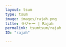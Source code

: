 ```yaml
---
layout: tsum
type: tsum
image: images/rajah.png
title: ラジャー | Rajah
permalink: tsumtsum/rajah
ID: "rajah"

---
```


